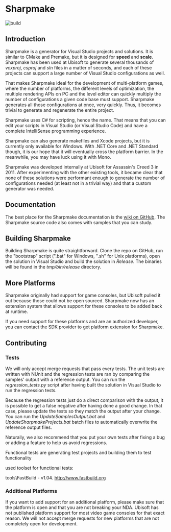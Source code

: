 # Sharpmake

![build](https://github.com/ubisoft/Sharpmake/workflows/build/badge.svg)

## Introduction
Sharpmake is a generator for Visual Studio projects and solutions. It is
similar to CMake and Premake, but it is designed for **speed** and
**scale**. Sharpmake has been used at Ubisoft to generate several thousands
of *vcxproj*, *csproj* and *sln* files in a matter of seconds, and each of
these projects can support a large number of Visual Studio configurations as
well.

That makes Sharpmake ideal for the development of multi-platform games, where
the number of platforms, the different levels of optimization, the multiple
rendering APIs on PC and the level editor can quickly multiply the number of
configurations a given code base must support. Sharpmake generates all those
configurations at once, very quickly. Thus, it becomes trivial to generate
and regenerate the entire project.

Sharpmake uses C# for scripting, hence the name. That means that you can edit
your scripts in Visual Studio (or Visual Studio Code) and have a complete
IntelliSense programming experience.

Sharpmake can also generate makefiles and Xcode projects, but it is currently
only available for Windows. With .NET Core and .NET Standard though, it is
our hope that it will eventually cross the platform barrier. In the
meanwhile, you may have luck using it with Mono.

Sharpmake was developed internally at Ubisoft for Assassin's Creed 3 in 2011.
After experimenting with the other existing tools, it became clear that none
of these solutions were performant enough to generate the number of
configurations needed (at least not in a trivial way) and that a custom
generator was needed.


## Documentation
The best place for the Sharpmake documentation is the
[wiki on GitHub](https://github.com/ubisoftinc/Sharpmake/wiki). The Sharpmake
source code also comes with samples that you can study.


## Building Sharpmake
Building Sharpmake is quite straightforward. Clone the repo on GitHub, run the 
"bootstrap" script (".bat" for Windows, ".sh" for Unix platforms), open the
solution in Visual Studio and build the solution in *Release*. The binaries
will be found in the *tmp/bin/release* directory.


## More Platforms
Sharpmake originally had support for game consoles, but Ubisoft pulled it out
because those could not be open sourced. Sharpmake now has an extension system
that allows support for these consoles to be added back at runtime.

If you need support for these platforms and are an authorized developer, you
can contact the SDK provider to get platform extension for Sharpmake.


## Contributing

### Tests
We will only accept merge requests that pass every tests. The unit tests are
written with NUnit and the regression tests are ran by comparing the samples'
output with a reference output. You can run the *regression_tests.py* script
after having built the solution in Visual Studio to run the regression tests.

Because the regression tests just do a direct comparison with the output, it is
possible to get a false negative after having done a good change. In that case,
please update the tests so they match the output after your change. You can run
the *UpdateSamplesOutput.bat* and *UpdateSharpmakeProjects.bat* batch files to
automatically overwrite the reference output files.

Naturally, we also recommend that you put your own tests after fixing a bug or
adding a feature to help us avoid regressions.

Functional tests are generating test projects and building them to test
functionality

used toolset for functional tests:

tools\FastBuild - v1.04. http://www.fastbuild.org



### Additional Platforms
If you want to add support for an additional platform, please make sure that
the platform is open and that you are not breaking your NDA. Ubisoft has not
published platform support for most video game consoles for that exact reason.
We will not accept merge requests for new platforms that are not completely
open for development.
